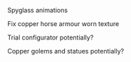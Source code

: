 Spyglass animations

Fix copper horse armour worn texture

Trial configurator potentially?

Copper golems and statues potentially?